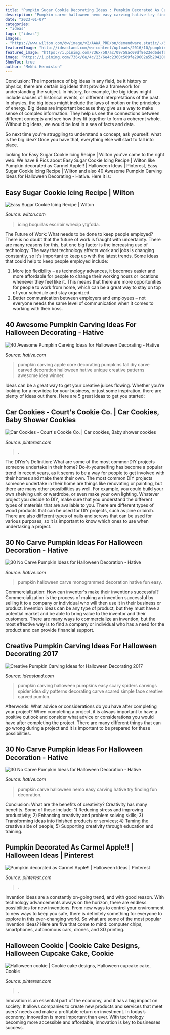```yaml
---
title: "Pumpkin Sugar Cookie Decorating Ideas : Pumpkin Decorated As Carmel Apple!!"
description: "Pumpkin carve halloween nemo easy carving hative try finding fun decoration"
date: "2023-01-07"
categories:
- "ideas"
tags: ["ideas"]
images:
- "https://www.wilton.com/dw/image/v2/AAWA_PRD/on/demandware.static/-/Sites-wilton-project-master/default/dwb47e51ac/images/project/WLRECIP-8752/WLRECIP-8752-sugar-cookie-icing-7.jpg?sw=1440&amp;sh=750&amp;sm=fit"
featuredImage: "http://ideastand.com/wp-content/uploads/2016/10/pumpkin-carving-ideas/18-pumpkin-carving-ideas.jpg"
featured_image: "https://i.pinimg.com/736x/58/ac/09/58ac09df8e23ed6defae6b7bc20f555f.jpg"
image: "https://i.pinimg.com/736x/6e/4c/23/6e4c2360c509fe29602a5b20420029c7.jpg"
ShowToc: true
author: "Mekhi Hermiston"
---
```



Conclusion: The importance of big ideas
In any field, be it history or physics, there are certain big ideas that provide a framework for understanding the subject. In history, for example, the big ideas might include causes of historical events, or different interpretations of the past. In physics, the big ideas might include the laws of motion or the principles of energy.
Big ideas are important because they give us a way to make sense of complex information. They help us see the connections between different concepts and see how they fit together to form a coherent whole. Without big ideas, we would be lost in a sea of facts and data.

So next time you're struggling to understand a concept, ask yourself: what is the big idea? Once you have that, everything else will start to fall into place.

	

		
looking for Easy Sugar Cookie Icing Recipe | Wilton you've came to the right web. We have 8 Pics about Easy Sugar Cookie Icing Recipe | Wilton like Pumpkin decorated as Carmel Apple!! | Halloween Ideas | Pinterest, Easy Sugar Cookie Icing Recipe | Wilton and also 40 Awesome Pumpkin Carving Ideas for Halloween Decorating - Hative. Here it is:
		
    
## Easy Sugar Cookie Icing Recipe | Wilton

<img loading=lazy src="https://www.wilton.com/dw/image/v2/AAWA_PRD/on/demandware.static/-/Sites-wilton-project-master/default/dwb47e51ac/images/project/WLRECIP-8752/WLRECIP-8752-sugar-cookie-icing-7.jpg?sw=1440&amp;sh=750&amp;sm=fit" onerror="this.onerror=null;this.src='https://tse2.mm.bing.net/th?id=OIP.0325BAgszqkt21CyCHDMGgHaHa&amp;pid=15.1';" alt="Easy Sugar Cookie Icing Recipe | Wilton">

_Source: wilton.com_

>icing boquillas escribir wlrecip ytgfdda. 

	

The Future of Work: What needs to be done to keep people employed?
There is no doubt that the future of work is fraught with uncertainty. There are many reasons for this, but one big factor is the increasing use of technology. The way that technology affects work and jobs is changing constantly, so it's important to keep up with the latest trends. Some ideas that could help to keep people employed include: 
1) More job flexibility – as technology advances, it becomes easier and more affordable for people to change their working hours or locations whenever they feel like it. This means that there are more opportunities for people to work from home, which can be a great way to stay on top of your schedule and stay organized. 
2) Better communication between employers and employees – not everyone needs the same level of communication when it comes to working with their boss.

    
## 40 Awesome Pumpkin Carving Ideas For Halloween Decorating - Hative

<img loading=lazy src="http://hative.com/wp-content/uploads/2014/10/pumpkin-carving-ideas/37-apple-core.jpg" onerror="this.onerror=null;this.src='https://tse2.mm.bing.net/th?id=OIP.xsi2bWOoFnhwn9wWYW99zwHaLL&amp;pid=15.1';" alt="40 Awesome Pumpkin Carving Ideas for Halloween Decorating - Hative">

_Source: hative.com_

>pumpkin carving apple core decorating pumpkins fall diy carve carved decoration halloween hative unique creative patterns awesome idea winner. 

	

Ideas can be a great way to get your creative juices flowing. Whether you're looking for a new idea for your business, or just some inspiration, there are plenty of ideas out there. Here are 5 great ideas to get you started: 

    
## Car Cookies - Court&#039;s Cookie Co. | Car Cookies, Baby Shower Cookies

<img loading=lazy src="https://i.pinimg.com/736x/6e/4c/23/6e4c2360c509fe29602a5b20420029c7.jpg" onerror="this.onerror=null;this.src='https://tse1.mm.bing.net/th?id=OIP.ULHkD-u9zGocaFz4QERAJgHaLH&amp;pid=15.1';" alt="Car Cookies - Court&#039;s Cookie Co. | Car cookies, Baby shower cookies">

_Source: pinterest.com_

>. 

	

The DIYer's Definition: What are some of the most commonDIY projects someone undertake in their home?
Do-it-yourselfing has become a popular trend in recent years, as it seems to be a way for people to get involved with their homes and make them their own. The most common DIY projects someone undertake in their home are things like renovating or painting, but there are many other possibilities as well. For example, you could build your own shelving unit or wardrobe, or even make your own lighting.
Whatever project you decide to DIY, make sure that you understand the different types of materials that are available to you. There are different types of wood products that can be used for DIY projects, such as pine or birch. There are also different types of nails and screws that can be used for various purposes, so it is important to know which ones to use when undertaking a project.

    
## 30 No Carve Pumpkin Ideas For Halloween Decoration - Hative

<img loading=lazy src="https://hative.com/wp-content/uploads/2014/10/no-carve-pumpkin-ideas/3-monogrammed-pumpkin.jpg" onerror="this.onerror=null;this.src='https://tse1.mm.bing.net/th?id=OIP.RLIi6r2IJL7LTAVcIEY5kwHaJ4&amp;pid=15.1';" alt="30 No Carve Pumpkin Ideas for Halloween Decoration - Hative">

_Source: hative.com_

>pumpkin halloween carve monogrammed decoration hative fun easy. 

	

Commercialization: How can inventor's make their inventions successful?
Commercialization is the process of making an invention successful by selling it to a company or individual who will then use it in their business or product. 
Invention ideas can be any type of product, but they must have a potential market and be able to bring value to the inventor and their customers. There are many ways to commercialize an invention, but the most effective way is to find a company or individual who has a need for the product and can provide financial support.

    
## Creative Pumpkin Carving Ideas For Halloween Decorating 2017

<img loading=lazy src="http://ideastand.com/wp-content/uploads/2016/10/pumpkin-carving-ideas/18-pumpkin-carving-ideas.jpg" onerror="this.onerror=null;this.src='https://tse4.mm.bing.net/th?id=OIP.HH3hFn91NbSBdGMbtYCr3AHaID&amp;pid=15.1';" alt="Creative Pumpkin Carving Ideas for Halloween Decorating 2017">

_Source: ideastand.com_

>pumpkin carving halloween pumpkins easy scary spiders carvings spider idea diy patterns decorating carve scared simple face creative carved pumkin. 

	

Afterwords: What advice or considerations do you have after completing your project?
When completing a project, it is always important to have a positive outlook and consider what advice or considerations you would have after completing the project. There are many different things that can go wrong during a project and it is important to be prepared for these possibilities.

    
## 30 No Carve Pumpkin Ideas For Halloween Decoration - Hative

<img loading=lazy src="https://hative.com/wp-content/uploads/2014/10/no-carve-pumpkin-ideas/17-nemo-pumpkin.jpg" onerror="this.onerror=null;this.src='https://tse4.mm.bing.net/th?id=OIP.q4WWGGw0FN93hfCrxsT_nAHaLG&amp;pid=15.1';" alt="30 No Carve Pumpkin Ideas for Halloween Decoration - Hative">

_Source: hative.com_

>pumpkin carve halloween nemo easy carving hative try finding fun decoration. 

	

Conclusion: What are the benefits of creativity?
Creativity has many benefits. Some of these include: 1) Reducing stress and improving productivity; 2) Enhancing creativity and problem solving skills; 3) Transforming ideas into finished products or services; 4) Taming the creative side of people; 5) Supporting creativity through education and training.

    
## Pumpkin Decorated As Carmel Apple!! | Halloween Ideas | Pinterest

<img loading=lazy src="https://s-media-cache-ak0.pinimg.com/736x/1d/8e/97/1d8e9711f57bfc8b3e4472e79169afa2.jpg" onerror="this.onerror=null;this.src='https://tse4.mm.bing.net/th?id=OIP.kNlmTbfzFgP5_d2HXz0e9gHaJ3&amp;pid=15.1';" alt="Pumpkin decorated as Carmel Apple!! | Halloween Ideas | Pinterest">

_Source: pinterest.com_

>. 

	

Invention ideas are a constantly on-going trend, and with good reason. With technology advancements always on the horizon, there are endless possibilities for new inventions. From new ways to control your environment to new ways to keep you safe, there is definitely something for everyone to explore in this ever-changing world. So what are some of the most popular invention ideas? Here are five that come to mind: computer chips, smartphones, autonomous cars, drones, and 3D printing.

    
## Halloween Cookie | Cookie Cake Designs, Halloween Cupcake Cake, Cookie

<img loading=lazy src="https://i.pinimg.com/736x/58/ac/09/58ac09df8e23ed6defae6b7bc20f555f.jpg" onerror="this.onerror=null;this.src='https://tse2.mm.bing.net/th?id=OIP.rMbqWMopI6-9N4wW8kIifwHaJ4&amp;pid=15.1';" alt="Halloween cookie | Cookie cake designs, Halloween cupcake cake, Cookie">

_Source: pinterest.com_

>. 

	

Innovation is an essential part of the economy, and it has a big impact on society. It allows companies to create new products and services that meet users’ needs and make a profitable return on investment. In today’s economy, innovation is more important than ever. With technology becoming more accessible and affordable, innovation is key to businesses success.

